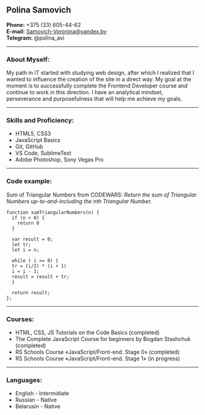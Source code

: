 ## Polina Samovich ##

**Phone:** +375 (33) 605-44-62  
**E-mail:** Samovich-Voronina@yandex.by  
**Telegram:** @polina_avi  


---

### About Myself: ###

My path in IT started with studying web design, after which I realized that I wanted to influence the creation of the site in a direct way.
My goal at the moment is to successfully complete the Frontend Developer course and continue to work in this direction.
I have an analytical mindset, perseverance and purposefulness that will help me achieve my goals.

---

### Skills and Proficiency: ###

* HTML5, CSS3
* JavaScript Basics
* Git, GitHub
* VS Code, SublimeText 
* Adobe Photoshop, Sony Vegas Pro

---

### Code example: ###


Sum of Triangular Numbers from CODEWARS: *Return the sum of Triangular Numbers up-to-and-including the nth Triangular Number.*

```
function sumTriangularNumbers(n) {
  if (n < 0) {
    return 0 
  }
  
  var result = 0;
  let tr;
  let i = n;
  
  while ( i >= 0) {
  tr = (i/2) * (i + 1) 
  i = i - 1;
  result = result + tr; 
  }
  
  return result; 
};
```

---

### Courses: ###

* HTML, CSS, JS Tutorials on the Code Basics (completed)
* The Complete JavaScript Course for beginners by Bogdan Stashchuk (completed)
* RS Schools Course «JavaScript/Front-end. Stage 0» (completed)
* RS Schools Course «JavaScript/Front-end. Stage 1» (in progress)

---

### Languages: ###

* English - Intermidiate
* Russian - Native
* Belarusin - Native
